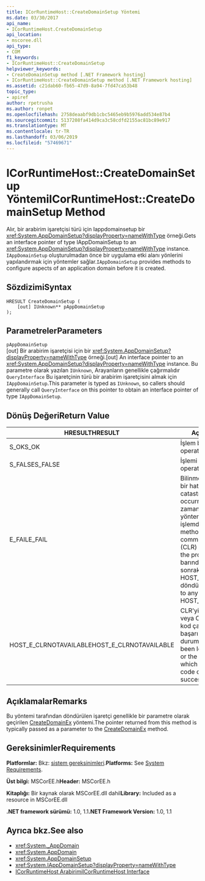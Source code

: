 ```yaml
---
title: ICorRuntimeHost::CreateDomainSetup Yöntemi
ms.date: 03/30/2017
api_name:
- ICorRuntimeHost.CreateDomainSetup
api_location:
- mscoree.dll
api_type:
- COM
f1_keywords:
- ICorRuntimeHost::CreateDomainSetup
helpviewer_keywords:
- CreateDomainSetup method [.NET Framework hosting]
- ICorRuntimeHost::CreateDomainSetup method [.NET Framework hosting]
ms.assetid: c21dab60-fb65-47d9-8a94-7fd47ca53b48
topic_type:
- apiref
author: rpetrusha
ms.author: ronpet
ms.openlocfilehash: 2758deaabf9db1cbc5465eb9b5976add534e87b4
ms.sourcegitcommit: 5137208fa414d9ca3c58cdfd2155ac81bc89e917
ms.translationtype: MT
ms.contentlocale: tr-TR
ms.lasthandoff: 03/06/2019
ms.locfileid: "57469671"
---
```

# <a name="icorruntimehostcreatedomainsetup-method"></a><span data-ttu-id="c8040-102">ICorRuntimeHost::CreateDomainSetup Yöntemi</span><span class="sxs-lookup"><span data-stu-id="c8040-102">ICorRuntimeHost::CreateDomainSetup Method</span></span>
<span data-ttu-id="c8040-103">Alır, bir arabirim işaretçisi türü için Iappdomainsetup bir <xref:System.AppDomainSetup?displayProperty=nameWithType> örneği.</span><span class="sxs-lookup"><span data-stu-id="c8040-103">Gets an interface pointer of type IAppDomainSetup to an <xref:System.AppDomainSetup?displayProperty=nameWithType> instance.</span></span> <span data-ttu-id="c8040-104">`IAppDomainSetup` oluşturulmadan önce bir uygulama etki alanı yönlerini yapılandırmak için yöntemler sağlar.</span><span class="sxs-lookup"><span data-stu-id="c8040-104">`IAppDomainSetup` provides methods to configure aspects of an application domain before it is created.</span></span>  
  
## <a name="syntax"></a><span data-ttu-id="c8040-105">Sözdizimi</span><span class="sxs-lookup"><span data-stu-id="c8040-105">Syntax</span></span>  
  
```  
HRESULT CreateDomainSetup (  
    [out] IUnknown** pAppDomainSetup  
);  
```  
  
## <a name="parameters"></a><span data-ttu-id="c8040-106">Parametreler</span><span class="sxs-lookup"><span data-stu-id="c8040-106">Parameters</span></span>  
 `pAppDomainSetup`  
 <span data-ttu-id="c8040-107">[out] Bir arabirim işaretçisi için bir <xref:System.AppDomainSetup?displayProperty=nameWithType> örneği.</span><span class="sxs-lookup"><span data-stu-id="c8040-107">[out] An interface pointer to an <xref:System.AppDomainSetup?displayProperty=nameWithType> instance.</span></span> <span data-ttu-id="c8040-108">Bu parametre olarak yazılan `IUnknown`, Arayanların genellikle çağırmalıdır `QueryInterface` Bu işaretçinin türü bir arabirim işaretçisini almak için `IAppDomainSetup`.</span><span class="sxs-lookup"><span data-stu-id="c8040-108">This parameter is typed as `IUnknown`, so callers should generally call `QueryInterface` on this pointer to obtain an interface pointer of type `IAppDomainSetup`.</span></span>  
  
## <a name="return-value"></a><span data-ttu-id="c8040-109">Dönüş Değeri</span><span class="sxs-lookup"><span data-stu-id="c8040-109">Return Value</span></span>  
  
|<span data-ttu-id="c8040-110">HRESULT</span><span class="sxs-lookup"><span data-stu-id="c8040-110">HRESULT</span></span>|<span data-ttu-id="c8040-111">Açıklama</span><span class="sxs-lookup"><span data-stu-id="c8040-111">Description</span></span>|  
|-------------|-----------------|  
|<span data-ttu-id="c8040-112">S_OK</span><span class="sxs-lookup"><span data-stu-id="c8040-112">S_OK</span></span>|<span data-ttu-id="c8040-113">İşlem başarılı oldu.</span><span class="sxs-lookup"><span data-stu-id="c8040-113">The operation was successful.</span></span>|  
|<span data-ttu-id="c8040-114">S_FALSE</span><span class="sxs-lookup"><span data-stu-id="c8040-114">S_FALSE</span></span>|<span data-ttu-id="c8040-115">İşlemi tamamlayamadı.</span><span class="sxs-lookup"><span data-stu-id="c8040-115">The operation failed to complete.</span></span>|  
|<span data-ttu-id="c8040-116">E_FAIL</span><span class="sxs-lookup"><span data-stu-id="c8040-116">E_FAIL</span></span>|<span data-ttu-id="c8040-117">Bilinmeyen, geri dönülemez bir hata oluştu.</span><span class="sxs-lookup"><span data-stu-id="c8040-117">An unknown, catastrophic failure occurred.</span></span> <span data-ttu-id="c8040-118">Ortak dil çalışma zamanı (CLR), artık bir yöntem E_FAIL döndürürse, işlemde kullanılamaz.</span><span class="sxs-lookup"><span data-stu-id="c8040-118">If a method returns E_FAIL, the common language runtime (CLR) is no longer usable in the process.</span></span> <span data-ttu-id="c8040-119">Herhangi bir barındırma API'si yapılan sonraki çağrılar HOST_E_CLRNOTAVAILABLE döndürür.</span><span class="sxs-lookup"><span data-stu-id="c8040-119">Subsequent calls to any hosting APIs return HOST_E_CLRNOTAVAILABLE.</span></span>|  
|<span data-ttu-id="c8040-120">HOST_E_CLRNOTAVAILABLE</span><span class="sxs-lookup"><span data-stu-id="c8040-120">HOST_E_CLRNOTAVAILABLE</span></span>|<span data-ttu-id="c8040-121">CLR'yi bir işleme yüklü değil veya CLR içinde yönetilen kod çalıştıramaz veya çağrı başarılı şekilde işleme bir durumda.</span><span class="sxs-lookup"><span data-stu-id="c8040-121">The CLR has not been loaded into a process, or the CLR is in a state in which it cannot run managed code or process the call successfully.</span></span>|  
  
## <a name="remarks"></a><span data-ttu-id="c8040-122">Açıklamalar</span><span class="sxs-lookup"><span data-stu-id="c8040-122">Remarks</span></span>  
 <span data-ttu-id="c8040-123">Bu yöntemi tarafından döndürülen işaretçi genellikle bir parametre olarak geçirilen [CreateDomainEx](../../../../docs/framework/unmanaged-api/hosting/icorruntimehost-createdomainex-method.md) yöntemi.</span><span class="sxs-lookup"><span data-stu-id="c8040-123">The pointer returned from this method is typically passed as a parameter to the [CreateDomainEx](../../../../docs/framework/unmanaged-api/hosting/icorruntimehost-createdomainex-method.md) method.</span></span>  
  
## <a name="requirements"></a><span data-ttu-id="c8040-124">Gereksinimler</span><span class="sxs-lookup"><span data-stu-id="c8040-124">Requirements</span></span>  
 <span data-ttu-id="c8040-125">**Platformlar:** Bkz: [sistem gereksinimleri](../../../../docs/framework/get-started/system-requirements.md).</span><span class="sxs-lookup"><span data-stu-id="c8040-125">**Platforms:** See [System Requirements](../../../../docs/framework/get-started/system-requirements.md).</span></span>  
  
 <span data-ttu-id="c8040-126">**Üst bilgi:** MSCorEE.h</span><span class="sxs-lookup"><span data-stu-id="c8040-126">**Header:** MSCorEE.h</span></span>  
  
 <span data-ttu-id="c8040-127">**Kitaplığı:** Bir kaynak olarak MSCorEE.dll dahil</span><span class="sxs-lookup"><span data-stu-id="c8040-127">**Library:** Included as a resource in MSCorEE.dll</span></span>  
  
 <span data-ttu-id="c8040-128">**.NET framework sürümü:** 1.0, 1.1</span><span class="sxs-lookup"><span data-stu-id="c8040-128">**.NET Framework Version:** 1.0, 1.1</span></span>  
  
## <a name="see-also"></a><span data-ttu-id="c8040-129">Ayrıca bkz.</span><span class="sxs-lookup"><span data-stu-id="c8040-129">See also</span></span>
- <xref:System._AppDomain>
- <xref:System.AppDomain>
- <xref:System.AppDomainSetup>
- <xref:System.IAppDomainSetup?displayProperty=nameWithType>
- [<span data-ttu-id="c8040-130">ICorRuntimeHost Arabirimi</span><span class="sxs-lookup"><span data-stu-id="c8040-130">ICorRuntimeHost Interface</span></span>](../../../../docs/framework/unmanaged-api/hosting/icorruntimehost-interface.md)
